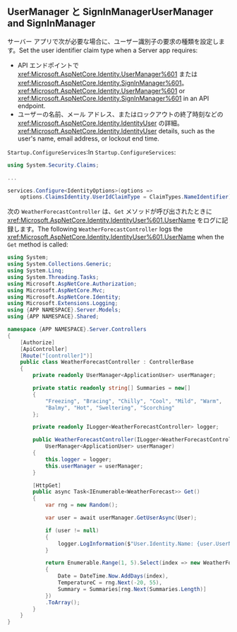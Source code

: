 ## <a name="usermanager-and-signinmanager"></a><span data-ttu-id="137df-101">UserManager と SignInManager</span><span class="sxs-lookup"><span data-stu-id="137df-101">UserManager and SignInManager</span></span>

<span data-ttu-id="137df-102">サーバー アプリで次が必要な場合に、ユーザー識別子の要求の種類を設定します。</span><span class="sxs-lookup"><span data-stu-id="137df-102">Set the user identifier claim type when a Server app requires:</span></span>

* <span data-ttu-id="137df-103">API エンドポイントで <xref:Microsoft.AspNetCore.Identity.UserManager%601> または <xref:Microsoft.AspNetCore.Identity.SignInManager%601>。</span><span class="sxs-lookup"><span data-stu-id="137df-103"><xref:Microsoft.AspNetCore.Identity.UserManager%601> or <xref:Microsoft.AspNetCore.Identity.SignInManager%601> in an API endpoint.</span></span>
* <span data-ttu-id="137df-104">ユーザーの名前、メール アドレス、またはロックアウトの終了時刻などの <xref:Microsoft.AspNetCore.Identity.IdentityUser> の詳細。</span><span class="sxs-lookup"><span data-stu-id="137df-104"><xref:Microsoft.AspNetCore.Identity.IdentityUser> details, such as the user's name, email address, or lockout end time.</span></span>

<span data-ttu-id="137df-105">`Startup.ConfigureServices`:</span><span class="sxs-lookup"><span data-stu-id="137df-105">In `Startup.ConfigureServices`:</span></span>

```csharp
using System.Security.Claims;

...

services.Configure<IdentityOptions>(options => 
    options.ClaimsIdentity.UserIdClaimType = ClaimTypes.NameIdentifier);
```

<span data-ttu-id="137df-106">次の `WeatherForecastController` は、`Get` メソッドが呼び出されたときに <xref:Microsoft.AspNetCore.Identity.IdentityUser%601.UserName> をログに記録します。</span><span class="sxs-lookup"><span data-stu-id="137df-106">The following `WeatherForecastController` logs the <xref:Microsoft.AspNetCore.Identity.IdentityUser%601.UserName> when the `Get` method is called:</span></span>

```csharp
using System;
using System.Collections.Generic;
using System.Linq;
using System.Threading.Tasks;
using Microsoft.AspNetCore.Authorization;
using Microsoft.AspNetCore.Mvc;
using Microsoft.AspNetCore.Identity;
using Microsoft.Extensions.Logging;
using {APP NAMESPACE}.Server.Models;
using {APP NAMESPACE}.Shared;

namespace {APP NAMESPACE}.Server.Controllers
{
    [Authorize]
    [ApiController]
    [Route("[controller]")]
    public class WeatherForecastController : ControllerBase
    {
        private readonly UserManager<ApplicationUser> userManager;

        private static readonly string[] Summaries = new[]
        {
            "Freezing", "Bracing", "Chilly", "Cool", "Mild", "Warm", 
            "Balmy", "Hot", "Sweltering", "Scorching"
        };

        private readonly ILogger<WeatherForecastController> logger;

        public WeatherForecastController(ILogger<WeatherForecastController> logger, 
            UserManager<ApplicationUser> userManager)
        {
            this.logger = logger;
            this.userManager = userManager;
        }

        [HttpGet]
        public async Task<IEnumerable<WeatherForecast>> Get()
        {
            var rng = new Random();

            var user = await userManager.GetUserAsync(User);

            if (user != null)
            {
                logger.LogInformation($"User.Identity.Name: {user.UserName}");
            }

            return Enumerable.Range(1, 5).Select(index => new WeatherForecast
            {
                Date = DateTime.Now.AddDays(index),
                TemperatureC = rng.Next(-20, 55),
                Summary = Summaries[rng.Next(Summaries.Length)]
            })
            .ToArray();
        }
    }
}
```
